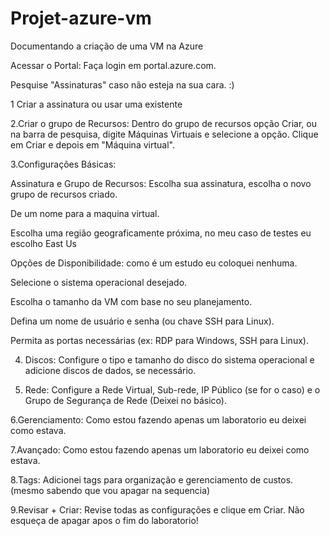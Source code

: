 # Projet-azure-vm
Documentando a criação de uma VM na Azure

Acessar o Portal: Faça login em portal.azure.com.

Pesquise "Assinaturas" caso não esteja na sua cara. :)

1 Criar a assinatura ou usar uma existente

2.Criar o grupo de Recursos: Dentro do grupo de recursos opção Criar, ou na barra de pesquisa, digite Máquinas Virtuais e selecione a opção. Clique em Criar e depois em "Máquina virtual".

3.Configurações Básicas:

Assinatura e Grupo de Recursos: Escolha sua assinatura, escolha o novo grupo de recursos criado.


De um nome para a maquina virtual.

Escolha uma região geograficamente próxima, no meu caso de testes eu escolho East Us

Opções de Disponibilidade: como é um estudo eu coloquei nenhuma.

Selecione o sistema operacional desejado.

Escolha o tamanho da VM com base no seu planejamento.

Defina um nome de usuário e senha (ou chave SSH para Linux).

Permita as portas necessárias (ex: RDP para Windows, SSH para Linux).

4. Discos: Configure o tipo e tamanho do disco do sistema operacional e adicione discos de dados, se necessário.

5. Rede: Configure a Rede Virtual, Sub-rede, IP Público (se for o caso) e o Grupo de Segurança de Rede (Deixei no básico).

6.Gerenciamento: Como estou fazendo apenas um laboratorio eu deixei como estava.

7.Avançado: Como estou fazendo apenas um laboratorio eu deixei como estava.

8.Tags: Adicionei tags para organização e gerenciamento de custos. (mesmo sabendo que vou apagar na sequencia)

9.Revisar + Criar: Revise todas as configurações e clique em Criar.
Não esqueça de apagar apos o fim do laboratorio!
